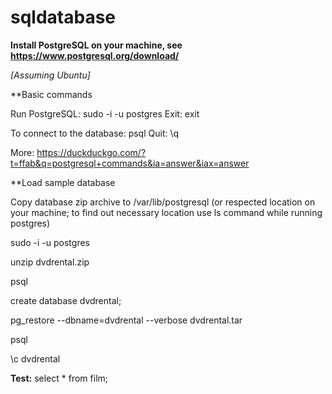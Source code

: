 # sqldatabase

**Install PostgreSQL on your machine, see https://www.postgresql.org/download/**

*[Assuming Ubuntu]*

**Basic commands

  Run PostgreSQL: sudo -i -u postgres
  Exit: exit  
  
  To connect to the database: psql
  Quit: \q
  
  More: https://duckduckgo.com/?t=ffab&q=postgresql+commands&ia=answer&iax=answer
  
  **Load sample database
  
  Copy database zip archive to /var/lib/postgresql (or respected location on your machine; to find out necessary location use ls command while running postgres)
  
  sudo -i -u postgres
  
  unzip dvdrental.zip
  
  psql
  
  create database dvdrental;
  
  pg_restore --dbname=dvdrental --verbose dvdrental.tar
  
  psql
  
  \c dvdrental
  
  **Test:** select * from film;
